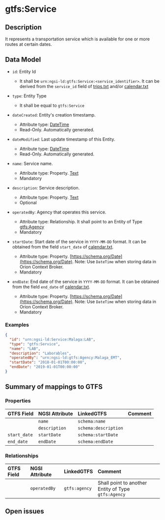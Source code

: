 # gtfs:Service

## Description

It represents a transportation service which is available for one or more routes at certain dates.

## Data Model

+ `id`: Entity Id
  + It shall be `urn:ngsi-ld:gtfs:Service:<service_identifier>`. It can be derived from the `service_id` field of [trips.txt](https://developers.google.com/transit/gtfs/reference/#tripstxt) and/or
[calendar.txt](https://developers.google.com/transit/gtfs/reference/#calendartxt)

+ `type`: Entity Type 
  + It shall be equal to `gtfs:Service`
  
+ `dateCreated`: Entity's creation timestamp.
  + Attribute type: [DateTime](https://schema.org/DateTime)
  + Read-Only. Automatically generated. 
 
+ `dateModified`: Last update timestamp of this Entity.
  + Attribute type: [DateTime](https://schema.org/DateTime)
  + Read-Only. Automatically generated.
  
+ `name`: Service name.
  + Attribute type: Property. [Text](https://schema.org/Text)
  + Mandatory
  
+ `description`: Service description.
  + Attribute type: Property. [Text](https://schema.org/Text)
  + Optional
  
+ `operatedBy`: Agency that operates this service.
  + Attribute type: Relationship. It shall point to an Entity of Type [gtfs:Agency](../../Agency/doc/spec.md)
  + Mandatory
  
+ `startDate`: Start date of the service in `YYYY-MM-DD` format.
It can be obtained from the field `start_date` of [calendar.txt](https://developers.google.com/transit/gtfs/reference/#calendartxt).
  + Attribute type: Property. [https://schema.org/Date](https://schema.org/Date). Note: Use `DateTime` when storing data in Orion Context Broker. 
  + Mandatory
  
+ `endDate`: End date of the service in `YYYY-MM-DD` format.
It can be obtained from the field `end_date` of [calendar.txt](https://developers.google.com/transit/gtfs/reference/#calendartxt).
  + Attribute type: Property. [https://schema.org/Date](https://schema.org/Date). Note: Use `DateTime` when storing data in Orion Context Broker. 
  + Mandatory

### Examples

```json
{
  "id": "urn:ngsi-ld:Service:Malaga:LAB",
  "type": "gtfs:Service",
  "name": "LAB",
  "description": "Laborables",
  "operatedBy": "urn:ngsi-ld:gtfs:Agency:Malaga_EMT",
  "startDate": "2018-01-01T00:00:00",
  "endDate": "2019-01-01T00:00:00"
}
```

## Summary of mappings to GTFS

### Properties

| GTFS Field                | NGSI Attribute          | LinkedGTFS                  | Comment                                                    |
|:--------------------------|:------------------------|:--------------------------- |:-----------------------------------------------------------|
|                           | `name`                  | `schema:name`               |                                                            |
|                           | `description`           | `schema:description`        |                                                            |
| `start_date`              | `startDate`             | `schema:startDate`          |                                                            |
| `end_date`                | `endDate`               | `schema:endDate`            |                                                            |
                              


### Relationships

| GTFS Field              | NGSI Attribute        | LinkedGTFS           | Comment                                                |
|:----------------------- |:----------------------|:-------------------- |:-------------------------------------------------------|
|                         | `operatedBy`          | `gtfs:agency`        | Shall point to another Entity of Type `gtfs:Agency`    |


## Open issues
